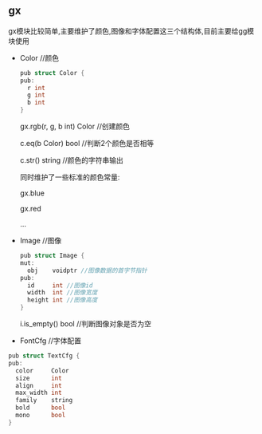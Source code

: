 ## gx

gx模块比较简单,主要维护了颜色,图像和字体配置这三个结构体,目前主要给gg模块使用

- Color //颜色

  ```c
  pub struct Color {
  pub:
  	r int
  	g int
  	b int
  }
  ```

  gx.rgb(r, g, b int) Color  //创建颜色

  c.eq(b Color) bool //判断2个颜色是否相等

  c.str() string //颜色的字符串输出

  同时维护了一些标准的颜色常量:

  gx.blue

  gx.red

  ...

- Image //图像

  ```c
  pub struct Image {
  mut:
  	obj    voidptr //图像数据的首字节指针
  pub:
  	id     int //图像id
  	width  int //图像宽度
  	height int //图像高度
  }
  ```

  i.is_empty() bool //判断图像对象是否为空

-   FontCfg //字体配置

  ```c
  pub struct TextCfg {
  pub:
  	color     Color
  	size      int
  	align     int
  	max_width int
  	family    string
  	bold      bool
  	mono      bool
  }
  ```

  

